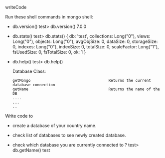 writeCode

Run these shell commands in mongo shell:

- db.version()
  test> db.version()
  7.0.0

- db.stats()
  test> db.stats()
  {
  db: 'test',
  collections: Long("0"),
  views: Long("0"),
  objects: Long("0"),
  avgObjSize: 0,
  dataSize: 0,
  storageSize: 0,
  indexes: Long("0"),
  indexSize: 0,
  totalSize: 0,
  scaleFactor: Long("1"),
  fsUsedSize: 0,
  fsTotalSize: 0,
  ok: 1
  }

- db.help()
  test> db.help()

  Database Class:

      getMongo                                   Returns the current database connection
      getName                                    Returns the name of the DB
      ....
      ...
      ..

Write code to

- create a database of your country name.

- check list of databases to see newly created database.

- check which database you are currently connected to ?
  test> db.getName()
  test

